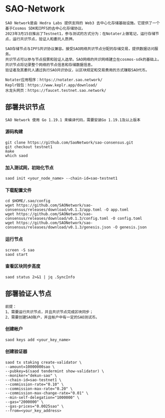 # SAO-Network
    SAO Network是由 Hedra Labs 提供支持的 Web3 去中心化存储基础设施。它提供了一个基于Cosmos SDK和IPFS的去中心化存储协议。
    2023年3月15日推出了Testnet1，参与测试的方式分为：在Notater上做笔记，运行存储节点，运行共识节点，验证人和委托人质押。
    
    SAO存储节点与IPFS共识协议兼容。接受SAO网络共识节点分配的存储交易，提供数据访问服务。
    共识节点可以参与节点投票和验证人选举。SAO网络的共识网络建立在cosmos-sdk的基础上。共识节点将记录整个网络的节点信息和存储数据信息。
    验证者及其委托人通过执行SAO共识协议，以区块规定和交易费用的方式赚取SAO代币。
    
    Notater应用程序：https://notater.sao.network/
    Keplr钱包：https://www.keplr.app/download/
    水龙头网页：https://faucet.testnet.sao.network/

## 部署共识节点
    SAO Network 使用 Go 1.19.1 来编译代码，需要安装Go 1.19.1及以上版本

#### 源码构建
    git clone https://github.com/SaoNetwork/sao-consensus.git
    git checkout testnet1
    make
    which saod

#### 加入测试网，初始化节点
    saod init <your_node_name> --chain-id=sao-testnet1
    
#### 下载配置文件
    cd $HOME/.sao/config
    wget https://github.com/SAONetwork/sao-consensus/releases/download/v0.1.3/app.toml -O app.toml
    wget https://github.com/SAONetwork/sao-consensus/releases/download/v0.1.3/config.toml -O config.toml
    wget https://github.com/SAONetwork/sao-consensus/releases/download/v0.1.3/genesis.json -O genesis.json

#### 运行节点
    screen -S sao
    saod start
    
#### 查看区块同步高度
    saod status 2>&1 | jq .SyncInfo

## 部署验证人节点
    前提：
    1、需要运行共识节点，并且共识节点完成区块同步；
    2、需要创建SAO账户，并且帐户中有一定的SAO测试币。
    
#### 创建帐户
    saod keys add <your_key_name>
    
#### 创建验证器
    saod tx staking create-validator \
    --amount=10000000sao \
    --pubkey=$(saod tendermint show-validator) \
    --moniker="dekun-sao" \
    --chain-id=sao-testnet1 \
    --commission-rate="0.10" \
    --commission-max-rate="0.20" \
    --commission-max-change-rate="0.01" \
    --min-self-delegation="1000000" \
    --gas="2000000" \
    --gas-prices="0.0025sao" \
    --from=<your_key_address>
































